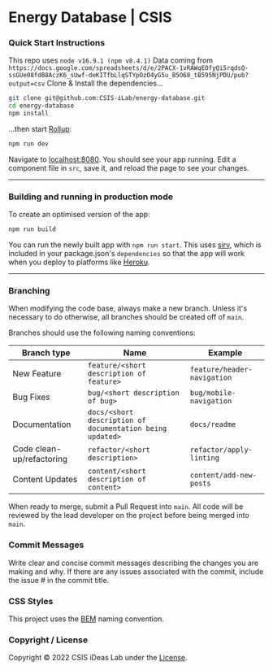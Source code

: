 # Energy Database | CSIS
### Quick Start Instructions
This repo uses `node v16.9.1 (npm v8.4.1)`
Data coming from `https://docs.google.com/spreadsheets/d/e/2PACX-1vRAWqEOfyQi5rqdsQ-ssGUe08fdB8AczK6_sUwf-deKITfbLlqSTYpOzO4yG5u_B5O68_tB595NjPDU/pub?output=csv`
Clone & Install the dependencies...

```bash
git clone git@github.com:CSIS-iLab/energy-database.git
cd energy-database
npm install
```

...then start [Rollup](https://rollupjs.org):

```bash
npm run dev
```

Navigate to [localhost:8080](http://localhost:8080). You should see your app running. Edit a component file in `src`, save it, and reload the page to see your changes.

---
### Building and running in production mode

To create an optimised version of the app:

```bash
npm run build
```
You can run the newly built app with `npm run start`. This uses [sirv](https://github.com/lukeed/sirv), which is included in your package.json's `dependencies` so that the app will work when you deploy to platforms like [Heroku](https://heroku.com).

---

### Branching

When modifying the code base, always make a new branch. Unless it's necessary to do otherwise, all branches should be created off of `main`.

Branches should use the following naming conventions:

| Branch type               | Name                                                      | Example                     |
| ------------------------- | --------------------------------------------------------- | --------------------------- |
| New Feature               | `feature/<short description of feature>`                  | `feature/header-navigation` |
| Bug Fixes                 | `bug/<short description of bug>`                          | `bug/mobile-navigation`     |
| Documentation             | `docs/<short description of documentation being updated>` | `docs/readme`               |
| Code clean-up/refactoring | `refactor/<short description>`                            | `refactor/apply-linting`    |
| Content Updates           | `content/<short description of content>`                  | `content/add-new-posts`     |

When ready to merge, submit a Pull Request into `main`. All code will be reviewed by the lead developer on the project before being merged into `main`.

### Commit Messages

Write clear and concise commit messages describing the changes you are making and why. If there are any issues associated with the commit, include the issue # in the commit title.

### CSS Styles

This project uses the [BEM](http://getbem.com/introduction/) naming convention.

### Copyright / License
Copyright © 2022 CSIS iDeas Lab under the [License](LICENSE).